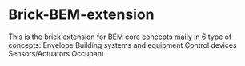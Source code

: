 # Brick-BEM-extension
This is the brick extension for BEM core concepts maily in 6 type of concepts:
Envelope
Building systems and equipment
Control devices
Sensors/Actuators
Occupant
